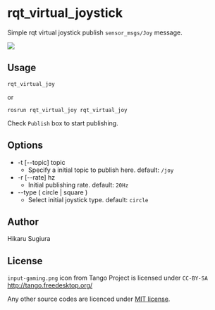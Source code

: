 # rqt_virtual_joystick
Simple rqt virtual joystick publish `sensor_msgs/Joy` message.

<img src="https://raw.githubusercontent.com/aquahika/rqt_virtual_joystick/melodic-devel/screenshot/window.png">

## Usage

```
rqt_virtual_joy
```

or

```
rosrun rqt_virtual_joy rqt_virtual_joy
```

Check `Publish` box to start publishing.

## Options

- -t [--topic] topic
    - Specify a initial topic to publish here. default: `/joy` 
- -r [--rate] hz
    - Initial publishing rate. default: `20Hz`
- --type ( circle | square )
    - Select initial joystick type. default: `circle`

## Author
Hikaru Sugiura 

## License

`input-gaming.png` icon from Tango Project is licensed under `CC-BY-SA`  
http://tango.freedesktop.org/

Any other source codes are licenced under [MIT license](https://en.wikipedia.org/wiki/MIT_License). 